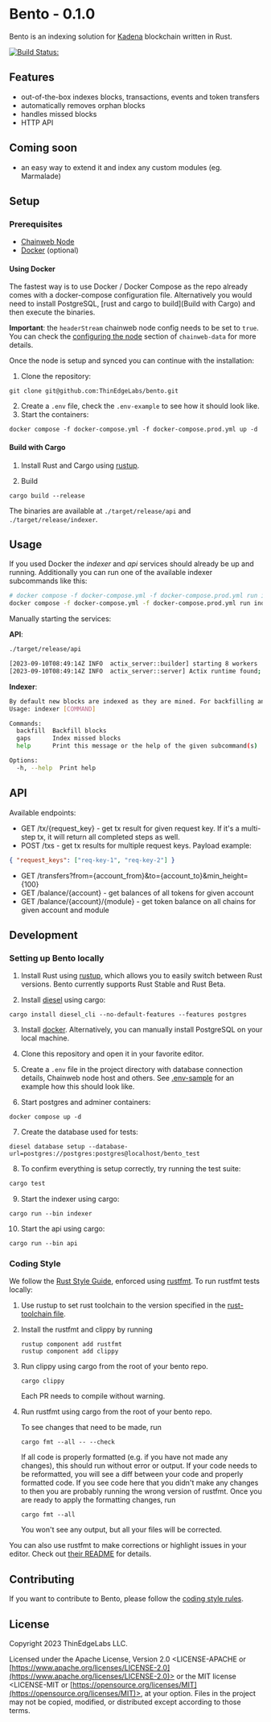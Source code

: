 # Bento - 0.1.0

Bento is an indexing solution for [Kadena](https://kadena.io) blockchain written in Rust.

[![Build Status:](https://github.com/ThinEdgeLabs/bento/workflows/CI%20Tests/badge.svg)](https://github.com/ThinEdgeLabs/bento/actions?query=workflow%3A%22CI+Tests%22+branch%3Amain)

## Features

- out-of-the-box indexes blocks, transactions, events and token transfers
- automatically removes orphan blocks
- handles missed blocks
- HTTP API

## Coming soon

- an easy way to extend it and index any custom modules (eg. Marmalade)

## Setup

### Prerequisites

- [Chainweb Node](https://github.com/kadena-io/chainweb-node)
- [Docker] (optional)

#### Using Docker

The fastest way is to use Docker / Docker Compose as the repo already comes with a docker-compose configuration file.
Alternatively you would need to install PostgreSQL, [rust and cargo to build](Build with Cargo) and then execute the binaries.

**Important**: the `headerStream` chainweb node config needs to be set to `true`. You can check the [configuring the node](https://github.com/kadena-io/chainweb-data#configuring-the-node) section of `chainweb-data` for more details.

Once the node is setup and synced you can continue with the installation:

1. Clone the repository:

```
git clone git@github.com:ThinEdgeLabs/bento.git
```

2. Create a `.env` file, check the `.env-example` to see how it should look like.
3. Start the containers:

```
docker compose -f docker-compose.yml -f docker-compose.prod.yml up -d
```

#### Build with Cargo

1. Install Rust and Cargo using [rustup].

2. Build

```
cargo build --release
```

The binaries are available at `./target/release/api` and `./target/release/indexer`.

## Usage

If you used Docker the _indexer_ and _api_ services should already be up and running. Additionally you can run one of the available indexer subcommands like this:

```bash
# docker compose -f docker-compose.yml -f docker-compose.prod.yml run indexer [subcommand]
docker compose -f docker-compose.yml -f docker-compose.prod.yml run indexer backfill
```

Manually starting the services:

**API**:

```bash
./target/release/api

[2023-09-10T08:49:14Z INFO  actix_server::builder] starting 8 workers
[2023-09-10T08:49:14Z INFO  actix_server::server] Actix runtime found; starting in Actix runtime
```

**Indexer**:

```bash
By default new blocks are indexed as they are mined. For backfilling and filling gaps use the subcommands
Usage: indexer [COMMAND]

Commands:
  backfill  Backfill blocks
  gaps      Index missed blocks
  help      Print this message or the help of the given subcommand(s)

Options:
  -h, --help  Print help
```

## API

Available endpoints:

- GET /tx/{request_key} - get tx result for given request key. If it's a multi-step tx, it will return all completed steps as well.
- POST /txs - get tx results for multiple request keys. Payload example:

```json
{ "request_keys": ["req-key-1", "req-key-2"] }
```

- GET /transfers?from={account_from}&to={account_to}&min_height={100}
- GET /balance/{account} - get balances of all tokens for given account
- GET /balance/{account}/{module} - get token balance on all chains for given account and module

## Development

### Setting up Bento locally

1. Install Rust using [rustup], which allows you to easily switch between Rust versions. Bento currently supports Rust Stable and Rust Beta.

2. Install [diesel](https://diesel.rs/guides/getting-started) using cargo:

```
cargo install diesel_cli --no-default-features --features postgres
```

3. Install [docker]. Alternatively, you can manually install PostgreSQL on your local machine.

4. Clone this repository and open it in your favorite editor.

5. Create a `.env` file in the project directory with database connection details, Chainweb node host and others. See [.env-sample](.env-sample) for an example how this should look like.

6. Start postgres and adminer containers:

```
docker compose up -d
```

7. Create the database used for tests:

```
diesel database setup --database-url=postgres://postgres:postgres@localhost/bento_test
```

8. To confirm everything is setup correctly, try running the test suite:

```bash
cargo test
```

9. Start the indexer using cargo:

```
cargo run --bin indexer
```

10. Start the api using cargo:

```
cargo run --bin api
```

### Coding Style

We follow the [Rust Style Guide](https://github.com/rust-dev-tools/fmt-rfcs/blob/master/guide/guide.md), enforced using [rustfmt](https://github.com/rust-lang/rustfmt).
To run rustfmt tests locally:

1. Use rustup to set rust toolchain to the version specified in the
   [rust-toolchain file](./rust-toolchain).

2. Install the rustfmt and clippy by running

   ```
   rustup component add rustfmt
   rustup component add clippy
   ```

3. Run clippy using cargo from the root of your bento repo.

   ```
   cargo clippy
   ```

   Each PR needs to compile without warning.

4. Run rustfmt using cargo from the root of your bento repo.

   To see changes that need to be made, run

   ```
   cargo fmt --all -- --check
   ```

   If all code is properly formatted (e.g. if you have not made any changes),
   this should run without error or output.
   If your code needs to be reformatted,
   you will see a diff between your code and properly formatted code.
   If you see code here that you didn't make any changes to
   then you are probably running the wrong version of rustfmt.
   Once you are ready to apply the formatting changes, run

   ```
   cargo fmt --all
   ```

   You won't see any output, but all your files will be corrected.

You can also use rustfmt to make corrections or highlight issues in your editor.
Check out [their README](https://github.com/rust-lang/rustfmt) for details.

[rustup]: https://rustup.rs/
[docker]: https://www.docker.com

## Contributing

If you want to contribute to Bento, please follow the [coding style rules](#coding-style).

## License

<!-- REUSE-IgnoreStart -->

Copyright 2023 ThinEdgeLabs LLC.

Licensed under the Apache License, Version 2.0 <LICENSE-APACHE or
[https://www.apache.org/licenses/LICENSE-2.0](https://www.apache.org/licenses/LICENSE-2.0)> or the MIT license
<LICENSE-MIT or [https://opensource.org/licenses/MIT](https://opensource.org/licenses/MIT)>, at your
option. Files in the project may not be
copied, modified, or distributed except according to those terms.

<!-- REUSE-IgnoreEnd -->
